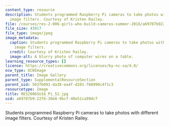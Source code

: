 ```yaml
---
content_type: resource
description: Students programmed Raspberry Pi cameras to take photos with different
  image filters. Courtesy of Kristen Railey.
file: /courses/res-2-006-girls-who-build-cameras-summer-2016/a69707b922f630e89bcf40e51ca99dc7_RES2006SU16_Pi_52.jpg
file_size: 43917
file_type: image/jpeg
image_metadata:
  caption: Students programmed Raspberry Pi cameras to take photos with different
    image filters.
  credit: Courtesy of Kristen Railey.
  image-alt: A blurry photo of computer wires on a table.
learning_resource_types: []
license: https://creativecommons.org/licenses/by-nc-sa/4.0/
ocw_type: OCWImage
parent_title: Image Gallery
parent_type: SupplementalResourceSection
parent_uid: 503fb091-da38-ea4f-d201-f68990c4f1c3
resourcetype: Image
title: RES2006SU16_Pi_52.jpg
uid: a69707b9-22f6-30e8-9bcf-40e51ca99dc7
---
```

Students programmed Raspberry Pi cameras to take photos with different image filters. Courtesy of Kristen Railey.